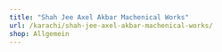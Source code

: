 ```yaml
---
title: "Shah Jee Axel Akbar Machenical Works"
url: /karachi/shah-jee-axel-akbar-machenical-works/
shop: Allgemein
---
```

